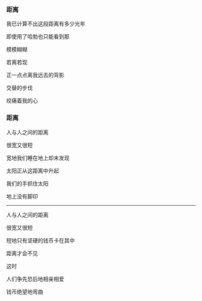 ### 距离

我已计算不出这段距离有多少光年

即使用了哈勃也只能看到那

模模糊糊

若离若现

正一点点离我远去的背影

交替的步伐

绞痛着我的心


### 距离

人与人之间的距离

很宽又很短

宽地我们睡在地上却未发现


太阳正从这距离中升起

我们的手抓住太阳

地上没有脚印

---

人与人之间的距离

很宽又很短

短地只有坚硬的钱币卡在其中

距离才会不见

这时

人们争先恐后地相亲相爱

钱币绝望地弯曲
